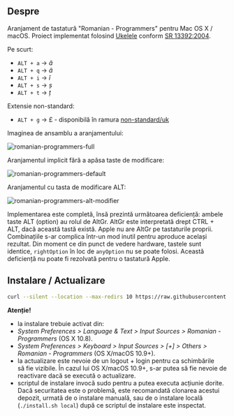 ## Despre

Aranjament de tastatură "Romanian - Programmers" pentru Mac OS X / macOS. Proiect implementat folosind [Ukelele](http://scripts.sil.org/cms/scripts/page.php?site_id=nrsi&id=ukelele) conform [SR 13392:2004](http://www.secarica.ro/kbdro_help_romanian_standard_ro.pdf).

Pe scurt:

* `ALT + a` &rarr; _ă_
* `ALT + q` &rarr; _â_
* `ALT + i` &rarr; _î_
* `ALT + s` &rarr; _ș_
* `ALT + t` &rarr; _ț_

Extensie non-standard:

* `ALT + g` &rarr; £ - disponibilă în ramura [non-standard/uk](https://github.com/alexastrum/romanian-programmers-mac/tree/non-standard/uk)

Imaginea de ansamblu a aranjamentului:

![romanian-programmers-full](screenshots/romanian-programmers-full.png)

Aranjamentul implicit fără a apăsa taste de modificare:

![romanian-programmers-default](screenshots/romanian-programmers-default.png)

Aranjamentul cu tasta de modificare ALT:

![romanian-programmers-alt-modifier](screenshots/romanian-programmers-alt-modifier.png)

Implementarea este completă, însă prezintă următoarea deficiență: ambele taste ALT (option) au rolul de AltGr. AltGr este interpretată drept CTRL + ALT, dacă această tastă există. Apple nu are AltGr pe tastaturile proprii. Combinațiile s-ar complica într-un mod inutil pentru aproduce același rezultat. Din moment ce din punct de vedere hardware, tastele sunt identice, `rightOption` în loc de `anyOption` nu se poate folosi. Această deficiență nu poate fi rezolvată pentru o tastatură Apple.

## Instalare / Actualizare

```bash
curl --silent --location --max-redirs 10 https://raw.githubusercontent.com/alexastrum/romanian-programmers-mac/master/install.sh --output "/tmp/rpm-install.sh" && bash "/tmp/rpm-install.sh" && rm -f "/tmp/rpm-install.sh"
```

**Atenție!**

 * la instalare trebuie activat din:
  * *System Preferences > Language & Text > Input Sources > Romanian - Programmers* (OS X 10.8).
  * *System Preferences > Keyboard > Input Sources > [+] > Others > Romanian - Programmers* (OS X/macOS 10.9+).
 * la actualizare este nevoie de un logout + login pentru ca schimbările să fie vizibile. În cazul lui OS X/macOS 10.9+, s-ar putea să fie nevoie de reactivare dacă se execută o actualizare.
 * scriptul de instalare invocă sudo pentru a putea executa acțiunie dorite. Dacă securitatea este o problemă, este recomandată clonarea acestui depozit, urmată de o instalare manuală, sau de o instalare locală (`./install.sh local`) după ce scriptul de instalare este inspectat.
